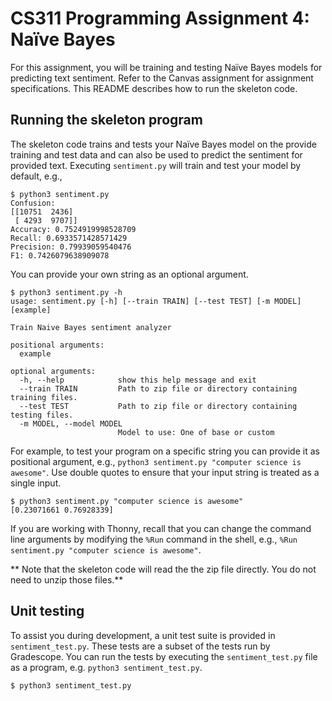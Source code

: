 # CS311 Programming Assignment 4: Naïve Bayes

For this assignment, you will be training and testing Naïve Bayes models for predicting text sentiment. Refer to the Canvas assignment for assignment specifications. This README describes how to run the skeleton code.

## Running the skeleton program

The skeleton code trains and tests your Naïve Bayes model on the provide training and test data and can also be used to predict the sentiment for provided text. Executing `sentiment.py` will train and test your model by default, e.g.,

```
$ python3 sentiment.py 
Confusion: 
[[10751  2436]
 [ 4293  9707]]
Accuracy: 0.7524919998528709
Recall: 0.6933571428571429
Precision: 0.79939059540476
F1: 0.7426079638909078
```

You can provide your own string as an optional argument.

```
$ python3 sentiment.py -h
usage: sentiment.py [-h] [--train TRAIN] [--test TEST] [-m MODEL] [example]

Train Naive Bayes sentiment analyzer

positional arguments:
  example

optional arguments:
  -h, --help            show this help message and exit
  --train TRAIN         Path to zip file or directory containing training files.
  --test TEST           Path to zip file or directory containing testing files.
  -m MODEL, --model MODEL
                        Model to use: One of base or custom
```

For example, to test your program on a specific string you can provide it as positional argument, e.g., `python3 sentiment.py "computer science is awesome"`. Use double quotes to ensure that your input string is treated as a single input.

```
$ python3 sentiment.py "computer science is awesome"
[0.23071661 0.76928339]
```

If you are working with Thonny, recall that you can change the command line arguments by modifying the `%Run` command in the shell, e.g., `%Run sentiment.py "computer science is awesome"`.

** Note that the skeleton code will read the the zip file directly. You do not need to unzip those files.** 

## Unit testing

To assist you during development, a unit test suite is provided in `sentiment_test.py`. These tests are a subset of the tests run by Gradescope. You can run the tests by executing the `sentiment_test.py` file as a program, e.g. `python3 sentiment_test.py`. 

```
$ python3 sentiment_test.py
```